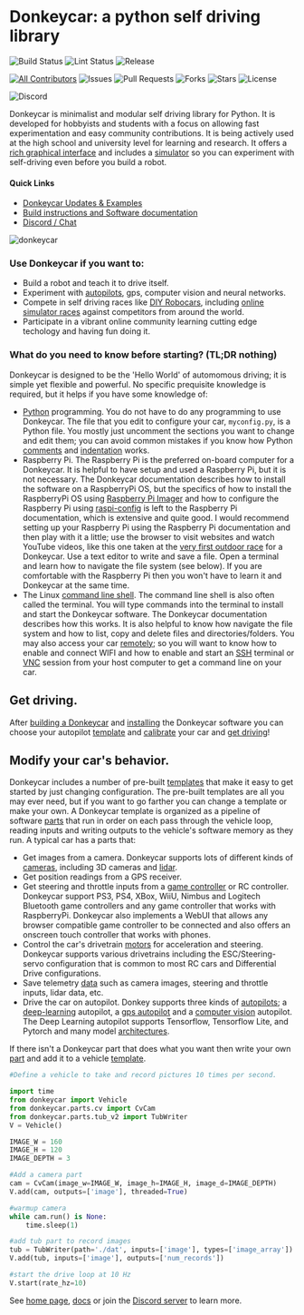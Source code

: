 # Donkeycar: a python self driving library


![Build Status](https://github.com/autorope/donkeycar/actions/workflows/python-package-conda.yml/badge.svg?branch=main)
![Lint Status](https://github.com/autorope/donkeycar/actions/workflows/superlinter.yml/badge.svg?branch=main)
![Release](https://img.shields.io/github/v/release/autorope/donkeycar)


[![All Contributors](https://img.shields.io/github/contributors/autorope/donkeycar)](#contributors-)
![Issues](https://img.shields.io/github/issues/autorope/donkeycar)
![Pull Requests](https://img.shields.io/github/issues-pr/autorope/donkeycar?)
![Forks](https://img.shields.io/github/forks/autorope/donkeycar)
![Stars](https://img.shields.io/github/stars/autorope/donkeycar)
![License](https://img.shields.io/github/license/autorope/donkeycar)

![Discord](https://img.shields.io/discord/662098530411741184.svg?logo=discord&colorB=7289DA)

Donkeycar is minimalist and modular self driving library for Python. It is developed for hobbyists and students with a focus on allowing fast experimentation and easy community contributions.  It is being actively used at the high school and university level for learning and research.  It offers a [rich graphical interface](https://docs.donkeycar.com/utility/ui/) and includes a [simulator](https://docs.donkeycar.com/guide/deep_learning/simulator/) so you can experiment with self-driving even before you build a robot.

#### Quick Links
* [Donkeycar Updates & Examples](http://donkeycar.com)
* [Build instructions and Software documentation](http://docs.donkeycar.com)
* [Discord / Chat](https://discord.gg/PN6kFeA)

![donkeycar](https://github.com/autorope/donkeydocs/blob/master/docs/assets/build_hardware/donkey2.png)

### Use Donkeycar if you want to:
* Build a robot and teach it to drive itself.
* Experiment with [autopilots](https://docs.donkeycar.com/guide/train_autopilot/), gps, computer vision and neural networks.
* Compete in self driving races like [DIY Robocars](http://diyrobocars.com), including [online simulator races](https://docs.donkeycar.com/guide/deep_learning/virtual_race_league/) against competitors from around the world.
* Participate in a vibrant online community learning cutting edge techology and having fun doing it.

### What do you need to know before starting? (TL;DR nothing)
Donkeycar is designed to be the 'Hello World' of automomous driving; it is simple yet flexible and powerful.  No specific prequisite knowledge is required, but it helps if you have some knowledge of:
- [Python](https://docs.python.org/3.11/) programming.  You do not have to do any programming to use Donkeycar.  The file that you edit to configure your car, `myconfig.py`, is a Python file.  You mostly just uncomment the sections you want to change and edit them; you can avoid common mistakes if you know how Python [comments](https://www.w3schools.com/python/python_comments.asp) and [indentation](https://www.w3schools.com/python/python_syntax.asp) works.
- Raspberry Pi.  The Raspberry Pi is the preferred on-board computer for a Donkeycar.  It is helpful to have setup and used a Raspberry Pi, but it is not necessary.  The Donkeycar documentation describes how to install the software on a RaspberryPi OS, but the specifics of how to install the RaspberryPi OS using [Raspberry Pi Imager](https://www.raspberrypi.com/software/) and how to configure the Raspberry Pi using [raspi-config](https://www.raspberrypi.com/documentation/computers/configuration.html) is left to the Raspberry Pi documentation, which is extensive and quite good. I would recommend setting up your Raspberry Pi using the Raspberry Pi documentation and then play with it a little; use the browser to visit websites and watch YouTube videos, like this one taken at the [very first outdoor race](https://youtu.be/tjWmrCIKgnE) for a Donkeycar.  Use a text editor to write and save a file.  Open a terminal and learn how to navigate the file system (see below). If you are comfortable with the Raspberry Pi then you won't have to learn it and Donkeycar at the same time.
- The Linux [command line shell](https://magpi.raspberrypi.com/articles/terminal-help).  The command line shell is also often called the terminal.  You will type commands into the terminal to install and start the Donkeycar software.  The Donkeycar documentation describes how this works.  It is also helpful to know how navigate the file system and how to list, copy and delete files and directories/folders. You may also access your car [remotely](https://www.raspberrypi.com/documentation/computers/remote-access.html); so you will want to know how to enable and connect WIFI and how to enable and start an [SSH](https://www.raspberrypi.com/documentation/computers/remote-access.html#ssh) terminal or [VNC](https://www.raspberrypi.com/documentation/computers/remote-access.html#vnc) session from your host computer to get a command line on your car.

## Get driving.
After [building a Donkeycar](https://docs.donkeycar.com/guide/build_hardware/) and [installing](https://docs.donkeycar.com/guide/install_software/) the Donkeycar software you can choose your autopilot [template](https://docs.donkeycar.com/guide/create_application/) and [calibrate](https://docs.donkeycar.com/guide/calibrate/) your car and [get driving](https://docs.donkeycar.com/guide/get_driving/)!

## Modify your car's behavior.
Donkeycar includes a number of pre-built [templates](https://docs.donkeycar.com/guide/create_application/) that make it easy to get started by just changing configuration. The pre-built templates are all you may ever need, but if you want to go farther you can change a template or make your own. A Donkeycar template is organized as a pipeline of software [parts](https://docs.donkeycar.com/parts/about/) that run in order on each pass through the vehicle loop, reading inputs and writing outputs to the vehicle's software memory as they run.  A typical car has a parts that:
- Get images from a camera. Donkeycar supports lots of different kinds of [cameras](https://docs.donkeycar.com/parts/cameras/), including 3D cameras and [lidar](https://docs.donkeycar.com/parts/lidar/).
- Get position readings from a GPS receiver.
- Get steering and throttle inputs from a [game controller](https://docs.donkeycar.com/parts/controllers/) or RC controller.  Donkeycar support PS3, PS4, XBox, WiiU, Nimbus and Logitech Bluetooth game controllers and any game controller that works with RaspberryPi.  Donkeycar also implements a WebUI that allows any browser compatible game controller to be connected and also offers an onscreen touch controller that works with phones.
- Control the car's drivetrain [motors](https://docs.donkeycar.com/parts/actuators/) for acceleration and steering. Donkeycar supports various drivetrains including the ESC/Steering-servo configuration that is common to most RC cars and Differential Drive configurations.
- Save telemetry [data](https://docs.donkeycar.com/parts/stores/) such as camera images, steering and throttle inputs, lidar data, etc.
- Drive the car on autopilot.  Donkey supports three kinds of [autopilots](https://docs.donkeycar.com/guide/train_autopilot/); a [deep-learning](https://docs.donkeycar.com/guide/deep_learning/train_autopilot/) autopilot, a [gps autopilot](https://docs.donkeycar.com/guide/path_follow/path_follow/) and a [computer vision](https://docs.donkeycar.com/guide/computer_vision/computer_vision/) autopilot.  The Deep Learning autopilot supports Tensorflow, Tensorflow Lite, and Pytorch and many model [architectures](https://docs.donkeycar.com/parts/keras/).

If there isn't a Donkeycar part that does what you want then write your own [part](https://docs.donkeycar.com/parts/about/#parts) and add it to a vehicle [template](https://docs.donkeycar.com/parts/about/).

```python
#Define a vehicle to take and record pictures 10 times per second.

import time
from donkeycar import Vehicle
from donkeycar.parts.cv import CvCam
from donkeycar.parts.tub_v2 import TubWriter
V = Vehicle()

IMAGE_W = 160
IMAGE_H = 120
IMAGE_DEPTH = 3

#Add a camera part
cam = CvCam(image_w=IMAGE_W, image_h=IMAGE_H, image_d=IMAGE_DEPTH)
V.add(cam, outputs=['image'], threaded=True)

#warmup camera
while cam.run() is None:
    time.sleep(1)

#add tub part to record images
tub = TubWriter(path='./dat', inputs=['image'], types=['image_array'])
V.add(tub, inputs=['image'], outputs=['num_records'])

#start the drive loop at 10 Hz
V.start(rate_hz=10)
```

See [home page](http://donkeycar.com), [docs](http://docs.donkeycar.com)
or join the [Discord server](http://www.donkeycar.com/community.html) to learn more.
